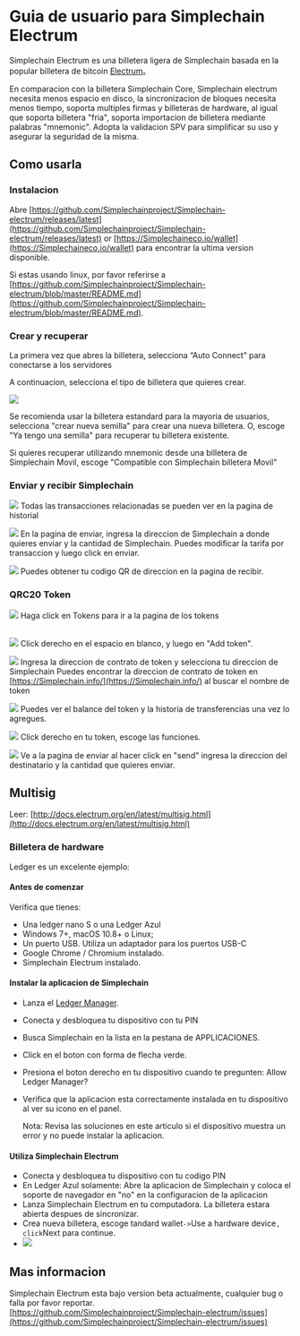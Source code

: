 # Guia de usuario para Simplechain Electrum

Simplechain Electrum es una billetera ligera de Simplechain basada en la popular billetera de bitcoin [Electrum](https://electrum.org/)。

En comparacion con la billetera Simplechain Core, Simplechain electrum necesita menos espacio en disco, la sincronizacion de bloques necesita menos tiempo, soporta multiples firmas y billeteras de hardware, al igual que soporta billetera "fria", soporta importacion de billetera mediante palabras "mnemonic". Adopta la validacion SPV para simplificar su uso y asegurar la seguridad de la misma.

## Como usarla

### Instalacion

Abre [https://github.com/Simplechainproject/Simplechain-electrum/releases/latest](https://github.com/Simplechainproject/Simplechain-electrum/releases/latest) or [https://Simplechaineco.io/wallet](https://Simplechaineco.io/wallet) para encontrar la ultima version disponible.


Si estas usando linux, por favor referirse a [https://github.com/Simplechainproject/Simplechain-electrum/blob/master/README.md](https://github.com/Simplechainproject/Simplechain-electrum/blob/master/README.md).



### Crear y recuperar

La primera vez que abres la billetera, selecciona “Auto Connect” para conectarse a los servidores

A continuacion, selecciona el tipo de billetera que quieres crear.

![](http://ojaivn2ch.bkt.clouddn.com/cfaf17237ff138adf4c601eadedea24b.png)

Se recomienda usar la billetera estandard para la mayoria de usuarios, selecciona "crear nueva semilla" para crear una nueva billetera. O, escoge "Ya tengo una semilla" para recuperar tu billetera existente.

Si quieres recuperar utilizando mnemonic desde una billetera de Simplechain Movil, escoge "Compatible con Simplechain billetera Movil" 

### Enviar y recibir Simplechain

![](http://ojaivn2ch.bkt.clouddn.com/d2ef6659a47a55686b6c6ef2fec58331.png)
Todas las transacciones relacionadas se pueden ver en la pagina de historial
<br>

![](http://ojaivn2ch.bkt.clouddn.com/7cdacbe408a98d3a00a9e128beb26e30.png)
En la pagina de enviar, ingresa la direccion de Simplechain a donde quieres enviar y la cantidad de Simplechain. Puedes modificar la tarifa por transaccion y luego click en enviar.
<br>

![](http://ojaivn2ch.bkt.clouddn.com/4e994a885963f09389d2c1be10e5924e.png)
Puedes obtener tu codigo QR de direccion en la pagina de recibir.


### QRC20 Token

![](https://s.Simplechain.site/uploads/9aaa8fa63651af737cceb6b59f339b45.png)
Haga click en Tokens para ir a la pagina de los tokens  
<br>

![](https://s.Simplechain.site/uploads/213e6caa5a8640e62ab616541de12627.png)
Click derecho en el espacio en blanco, y luego en "Add token".
<br>

![](https://s.Simplechain.site/uploads/0f92a355a82b1326493e2d643319f383.png)
Ingresa la direccion de contrato de token y selecciona tu direccion de Simplechain
Puedes encontrar la direccion de contrato de token en [https://Simplechain.info/](https://Simplechain.info/) al buscar el nombre de token 

![](https://s.Simplechain.site/uploads/4bb33de12c19de3b59f8df2c90a704f1.png)
Puedes ver el balance del token y la historia de transferencias una vez lo agregues.
<br>

![](https://s.Simplechain.site/uploads/4eaa85f66778d2e051b7f1ddcb5107b9.png)
Click derecho en tu token, escoge las funciones.
<br>

![](https://s.Simplechain.site/uploads/53eac2382ad17d543c060261497299b5.png)
Ve a la pagina de enviar al hacer click en "send" ingresa la direccion del destinatario y la cantidad que quieres enviar.

## Multisig 

Leer: [http://docs.electrum.org/en/latest/multisig.html](http://docs.electrum.org/en/latest/multisig.html)

### Billetera de hardware

Ledger es un excelente ejemplo:

#### Antes de comenzar
Verifica que tienes:

* Una ledger nano S o una Ledger Azul
* Windows 7+, macOS 10.8+ o Linux;
* Un puerto USB. Utiliza un adaptador para los puertos USB-C
* Google Chrome / Chromium instalado.
* Simplechain Electrum instalado.

#### Instalar la aplicacion de Simplechain
* Lanza el [Ledger Manager](https://support.ledgerwallet.com/hc/en-us/articles/115005173209-How-to-use-the-Ledger-Manager).

* Conecta y desbloquea tu dispositivo con tu PIN

* Busca Simplechain en la lista en la pestana de APPLICACIONES.

* Click en el boton con forma de flecha verde.

* Presiona el boton derecho en tu dispositivo cuando te pregunten: Allow Ledger Manager? 

* Verifica que la aplicacion esta correctamente instalada en tu dispositivo al ver su icono en el panel.

  Nota: Revisa las soluciones en este articulo si el dispositivo muestra un error y no puede instalar la aplicacion.

#### Utiliza Simplechain Electrum 

* Conecta y desbloquea tu dispositivo con tu codigo PIN
* En Ledger Azul solamente: Abre la aplicacion de Simplechain y coloca el soporte de navegador en "no" en la configuracion de la aplicacion
* Lanza Simplechain Electrum en tu computadora. La billetera estara abierta despues de sincronizar.
* Crea nueva billetera, escoge tandard wallet` -> `Use a hardware device` , click `Next para continue.
* ![](http://ojaivn2ch.bkt.clouddn.com/0b2b70d7163e15df5efe59448d54ebc7.png)

## Mas informacion

Simplechain Electrum esta bajo version beta actualmente, cualquier bug o falla por favor reportar.  [https://github.com/Simplechainproject/Simplechain-electrum/issues](https://github.com/Simplechainproject/Simplechain-electrum/issues)




